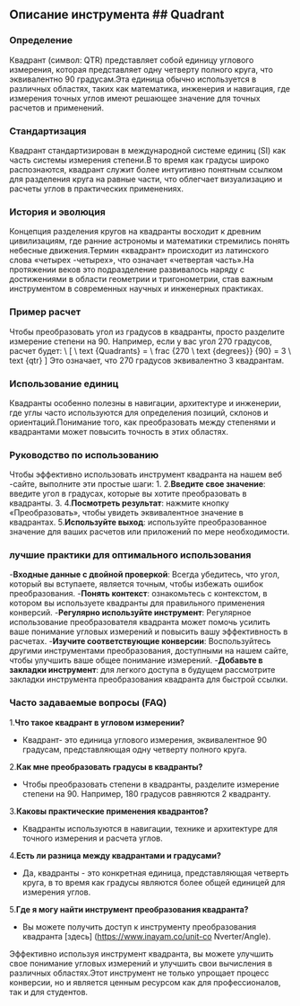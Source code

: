 ## Описание инструмента ## Quadrant

### Определение
Квадрант (символ: QTR) представляет собой единицу углового измерения, которая представляет одну четверту полного круга, что эквивалентно 90 градусам.Эта единица обычно используется в различных областях, таких как математика, инженерия и навигация, где измерения точных углов имеют решающее значение для точных расчетов и применений.

### Стандартизация
Квадрант стандартизирован в международной системе единиц (SI) как часть системы измерения степени.В то время как градусы широко распознаются, квадрант служит более интуитивно понятным ссылком для разделения круга на равные части, что облегчает визуализацию и расчеты углов в практических применениях.

### История и эволюция
Концепция разделения кругов на квадранты восходит к древним цивилизациям, где ранние астрономы и математики стремились понять небесные движения.Термин «квадрант» происходит из латинского слова «четырех -четырех», что означает «четвертая часть».На протяжении веков это подразделение развивалось наряду с достижениями в области геометрии и тригонометрии, став важным инструментом в современных научных и инженерных практиках.

### Пример расчет
Чтобы преобразовать угол из градусов в квадранты, просто разделите измерение степени на 90. Например, если у вас угол 270 градусов, расчет будет:
\ [
\ text {Quadrants} = \ frac {270 \ text {degrees}} {90} = 3 \ text {qtr}
\]
Это означает, что 270 градусов эквивалентно 3 квадрантам.

### Использование единиц
Квадранты особенно полезны в навигации, архитектуре и инженерии, где углы часто используются для определения позиций, склонов и ориентаций.Понимание того, как преобразовать между степенями и квадрантами может повысить точность в этих областях.

### Руководство по использованию
Чтобы эффективно использовать инструмент квадранта на нашем веб -сайте, выполните эти простые шаги:
1.
2.**Введите свое значение**: введите угол в градусах, которые вы хотите преобразовать в квадранты.
3.
4.**Посмотреть результат**: нажмите кнопку «Преобразовать», чтобы увидеть эквивалентное значение в квадрантах.
5.**Используйте выход**: используйте преобразованное значение для ваших расчетов или приложений по мере необходимости.

### лучшие практики для оптимального использования
-**Входные данные с двойной проверкой**: Всегда убедитесь, что угол, который вы вступаете, является точным, чтобы избежать ошибок преобразования.
-**Понять контекст**: ознакомьтесь с контекстом, в котором вы используете квадранты для правильного применения конверсий.
-**Регулярно используйте инструмент**: Регулярное использование преобразователя квадранта может помочь усилить ваше понимание угловых измерений и повысить вашу эффективность в расчетах.
-**Изучите соответствующие конверсии**: Воспользуйтесь другими инструментами преобразования, доступными на нашем сайте, чтобы улучшить ваше общее понимание измерений.
-**Добавьте в закладки инструмент**: для легкого доступа в будущем рассмотрите закладки инструмента преобразования квадранта для быстрой ссылки.

### Часто задаваемые вопросы (FAQ)

1.**Что такое квадрант в угловом измерении?**
- Квадрант- это единица углового измерения, эквивалентное 90 градусам, представляющая одну четверту полного круга.

2.**Как мне преобразовать градусы в квадранты?**
- Чтобы преобразовать степени в квадранты, разделите измерение степени на 90. Например, 180 градусов равняются 2 квадранту.

3.**Каковы практические применения квадрантов?**
- Квадранты используются в навигации, технике и архитектуре для точного измерения и расчета углов.

4.**Есть ли разница между квадрантами и градусами?**
- Да, квадранты - это конкретная единица, представляющая четверть круга, в то время как градусы являются более общей единицей для измерения углов.

5.**Где я могу найти инструмент преобразования квадранта?**
- Вы можете получить доступ к инструменту преобразования квадранта [здесь] (https://www.inayam.co/unit-co Nverter/Angle).

Эффективно используя инструмент квадранта, вы можете улучшить свое понимание угловых измерений и улучшить свои вычисления в различных областях.Этот инструмент не только упрощает процесс конверсии, но и является ценным ресурсом как для профессионалов, так и для студентов.